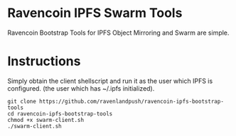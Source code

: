 # Ravencoin IPFS Swarm Tools
Ravencoin Bootstrap Tools for IPFS Object Mirroring and Swarm are simple. 

# Instructions
Simply obtain the client shellscript and run it as the user which IPFS is configured. (the user which has ~/.ipfs initialized).

```
git clone https://github.com/ravenlandpush/ravencoin-ipfs-bootstrap-tools
cd ravencoin-ipfs-bootstrap-tools
chmod +x swarm-client.sh
./swarm-client.sh
```

